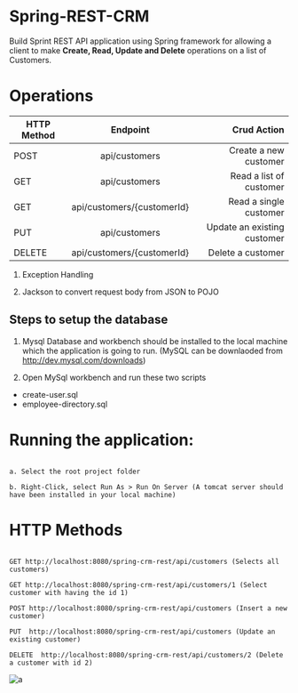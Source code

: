# Spring-REST-CRM

Build Sprint REST API application using Spring framework for allowing a client to make **Create, Read, Update and Delete** operations on a list of Customers. 

# Operations

| HTTP Method        | Endpoint           | Crud Action  |
| ------------- |:-------------:| -----:|
| POST     | api/customers | Create a new customer  |
| GET      | api/customers      |   Read a list of customer |
| GET      | api/customers/{customerId}      |   Read a single customer |
| PUT | api/customers     |    Update an existing customer   |
| DELETE | api/customers/{customerId} | Delete a customer |

1. Exception Handling 

2. Jackson to convert request body from JSON to POJO

## Steps to setup the database

1. Mysql Database and workbench should be installed to the local machine which the application is going to run. (MySQL can be downlaoded from http://dev.mysql.com/downloads)

2. Open MySql workbench and run these two scripts 
- create-user.sql
- employee-directory.sql


# Running the application:
```

a. Select the root project folder

b. Right-Click, select Run As > Run On Server (A tomcat server should have been installed in your local machine)
```

# HTTP Methods
```

GET http://localhost:8080/spring-crm-rest/api/customers (Selects all customers)

GET http://localhost:8080/spring-crm-rest/api/customers/1 (Select customer with having the id 1)

POST http://localhost:8080/spring-crm-rest/api/customers (Insert a new customer)

PUT  http://localhost:8080/spring-crm-rest/api/customers (Update an existing customer)

DELETE  http://localhost:8080/spring-crm-rest/api/customers/2 (Delete a customer with id 2)

```

![a](https://user-images.githubusercontent.com/26305085/63658429-7b4a9880-c778-11e9-86fb-430518ccd670.gif)
